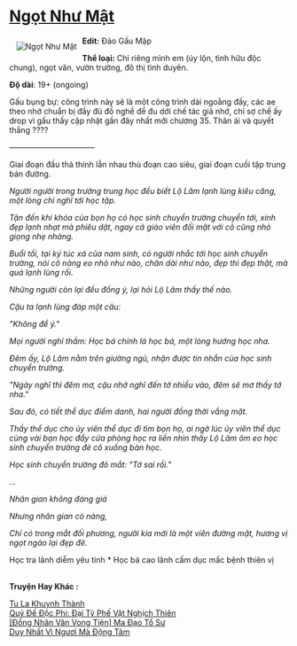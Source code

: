 <a href="https://utruyen.com/truyen/ngot-nhu-mat/19158/" title="Ngọt Như Mật"><h1>Ngọt Như Mật</h1></a><div style="display:table"><img align="right" style="float: left; padding: 10px;" src="https://utruyen.com/images/story/200x260/ngot-nhu-mat.jpg" alt="Ngọt Như Mật"><b>Edit:</b> Đảo Gấu Mập<p></p><b>Thể loại:</b> Chỉ riêng mình em (úy lộn, tình hữu độc chung), ngọt văn, vườn trường, đô thị tình duyên.<p></p><b>Độ dài</b>: 19+ (ongoing)<p></p>Gấu bụng bự: công trình này sẽ là một công trình dài ngoằng đấy, các ae theo nhớ chuẩn bị đầy đủ đồ nghề để đu dới chế tác giả nhớ, chỉ sợ chế ấy drop vì gấu thấy cập nhật gần đây nhất mới chương 35. Thân ái và quyết thắng ????<p></p>———————————<p></p>Giai đoạn đầu thả thính lẫn nhau thủ đoạn cao siêu, giai đoạn cuối tập trung bán đường.<p></p>*<p></p>Người người trong trường trung học đều biết Lộ Lâm lạnh lùng kiêu căng, một lòng chỉ nghĩ tới học tập.<p></p>Tận đến khi khóa của bọn họ có học sinh chuyển trường chuyển tới, xinh đẹp lạnh nhạt mà phiêu dật, ngay cả giáo viên đối mặt với cô cũng nhỏ giọng nhẹ nhàng.<p></p>Buổi tối, tại ký túc xá của nam sinh, có người nhắc tới học sinh chuyển trường, nói cô nàng eo nhỏ như nào, chân dài như nào, đẹp thì đẹp thật, mà quá lạnh lùng rồi.<p></p>Những người còn lại đều đồng ý, lại hỏi Lộ Lâm thấy thế nào.<p></p>Cậu ta lạnh lùng đáp một câu:<p></p>"Không để ý."<p></p>Mọi người nghĩ thầm: Học bá chính là học bá, một lòng hướng học nha.<p></p>Đêm ấy, Lộ Lâm nằm trên giường ngủ, nhận được tin nhắn của học sinh chuyển trường.<p></p>"Ngày nghĩ thì đêm mơ, cậu nhớ nghĩ đến tớ nhiều vào, đêm sẽ mơ thấy tớ nha."<p></p>Sau đó, có tiết thể dục điểm danh, hai người đồng thời vắng mặt.<p></p>Thầy thể dục cho ủy viên thể dục đi tìm bọn họ, ai ngờ lúc ủy viên thể dục cùng vài bạn học đẩy cửa phòng học ra liền nhìn thấy Lộ Lâm ôm eo học sinh chuyển trường đè cô xuống bàn học.<p></p>Học sinh chuyển trường đỏ mắt: "Tớ sai rồi."<p></p>...<p></p>Nhân gian không đáng giá<p></p>Nhưng nhân gian có nàng,<p></p>Chỉ có trong mắt đối phương, người kia mới là một viên đường mật, hương vị ngọt ngào lại đẹp đẽ.<p></p>*<p></p>Học tra lãnh diễm yêu tinh * Học bá cao lãnh cấm dục mắc bệnh thiên vị</div><p><br><b>Truyện Hay Khác :</b></p><a href="https://utruyen.com/truyen/tu-la-khuynh-thanh/19387/" alt="Tu La Khuynh Thành">Tu La Khuynh Thành</a><br/><a href="https://github.com/quanluxury/ngontinhhot/tree/master/truyenhay/17407/" alt="Quỷ Đế Độc Phi: Đại Tỷ Phế Vật Nghịch Thiên">Quỷ Đế Độc Phi: Đại Tỷ Phế Vật Nghịch Thiên</a><br/><a href="https://github.com/quanluxury/ngontinhhot/tree/master/truyenhay/19522/" alt="[Đồng Nhân Văn Vong Tiện] Ma Đạo Tổ Sư">[Đồng Nhân Văn Vong Tiện] Ma Đạo Tổ Sư</a><br/><a href="https://github.com/quanluxury/ngontinhhot/tree/master/truyenhay/19080/" alt="Duy Nhất Vì Ngươi Mà Động Tâm">Duy Nhất Vì Ngươi Mà Động Tâm</a><br/>